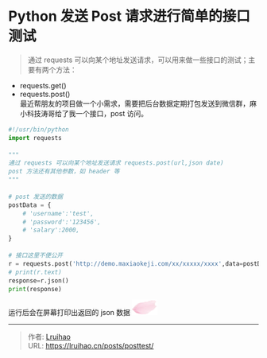 # Python 发送 Post 请求进行简单的接口测试


> 通过 requests 可以向某个地址发送请求，可以用来做一些接口的测试；主要有两个方法：

- requests.get()
- requests.post()  
  最近帮朋友的项目做一个小需求，需要把后台数据定期打包发送到微信群，麻小科技涛哥给了我一个接口，post 访问。

<!--more-->

```python
#!/usr/bin/python
import requests

"""
通过 requests 可以向某个地址发送请求 requests.post(url,json date)
post 方法还有其他参数，如 header 等
"""

# post 发送的数据
postData = {
    # 'username':'test',
    # 'password':'123456',
    # 'salary':2000,
}

# 接口这里不便公开
r = requests.post('http://demo.maxiaokeji.com/xx/xxxxx/xxxx',data=postData)
# print(r.text)
response=r.json()
print(response)
```

运行后会在屏幕打印出返回的 json 数据
![返回数据](images/1.png)


---

> 作者: [Lruihao](https://github.com/Lruihao)  
> URL: https://lruihao.cn/posts/posttest/  

